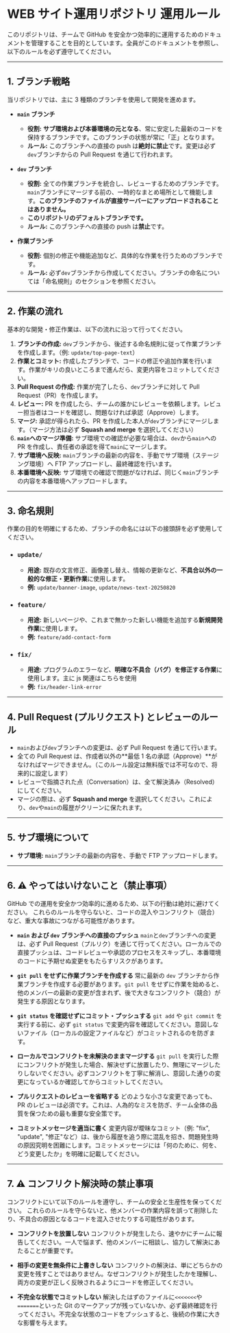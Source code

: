 # WEB サイト運用リポジトリ 運用ルール

このリポジトリは、チームで GitHub を安全かつ効率的に運用するためのドキュメントを管理することを目的としています。全員がこのドキュメントを参照し、以下のルールを必ず遵守してください。

---

## 1. ブランチ戦略

当リポジトリでは、主に 3 種類のブランチを使用して開発を進めます。

- **`main` ブランチ**

  - **役割:** **サブ環境および本番環境の元となる**、常に安定した最新のコードを保持するブランチです。このブランチの状態が常に「正」となります。
  - **ルール:** このブランチへの直接の push は**絶対に禁止**です。変更は必ず`dev`ブランチからの Pull Request を通じて行われます。

- **`dev` ブランチ**

  - **役割:** 全ての作業ブランチを統合し、レビューするためのブランチです。`main`ブランチにマージする前の、一時的なまとめ場所として機能します。**このブランチのファイルが直接サーバーにアップロードされることはありません。**
  - **このリポジトリのデフォルトブランチです。**
  - **ルール:** このブランチへの直接の push は**禁止**です。

- **作業ブランチ**
  - **役割:** 個別の修正や機能追加など、具体的な作業を行うためのブランチです。
  - **ルール:** 必ず`dev`ブランチから作成してください。ブランチの命名については「命名規則」のセクションを参照ください。

---

## 2. 作業の流れ

基本的な開発・修正作業は、以下の流れに沿って行ってください。

1.  **ブランチの作成:** `dev`ブランチから、後述する命名規則に従って作業ブランチを作成します。（例: `update/top-page-text`）
2.  **作業とコミット:** 作成したブランチで、コードの修正や追加作業を行います。作業がキリの良いところまで進んだら、変更内容をコミットしてください。
3.  **Pull Request の作成:** 作業が完了したら、`dev`ブランチに対して Pull Request（PR）を作成します。
4.  **レビュー:** PR を作成したら、チームの誰かにレビューを依頼します。レビュー担当者はコードを確認し、問題なければ承認（Approve）します。
5.  **マージ:** 承認が得られたら、PR を作成した本人が`dev`ブランチにマージします。（マージ方法は必ず **Squash and merge** を選択してください）
6.  **`main`へのマージ準備:** サブ環境での確認が必要な場合は、`dev`から`main`への PR を作成し、責任者の承認を得て`main`にマージします。
7.  **サブ環境へ反映:** `main`ブランチの最新の内容を、手動でサブ環境（ステージング環境）へ FTP アップロードし、最終確認を行います。
8.  **本番環境へ反映:** サブ環境での確認で問題がなければ、同じく`main`ブランチの内容を本番環境へアップロードします。

---

## 3. 命名規則

作業の目的を明確にするため、ブランチの命名には以下の接頭辞を必ず使用してください。

- ### `update/`

  - **用途:** 既存の文言修正、画像差し替え、情報の更新など、**不具合以外の一般的な修正・更新作業**に使用します。
  - **例:** `update/banner-image`, `update/news-text-20250820`

- ### `feature/`

  - **用途:** 新しいページや、これまで無かった新しい機能を追加する**新規開発作業**に使用します。
  - **例:** `feature/add-contact-form`

- ### `fix/`
  - **用途:** プログラムのエラーなど、**明確な不具合（バグ）を修正する作業**に使用します。主に js 関連はこちらを使用
  - **例:** `fix/header-link-error`

---

## 4. Pull Request (プルリクエスト) とレビューのルール

- `main`および`dev`ブランチへの変更は、必ず Pull Request を通じて行います。
- 全ての Pull Request は、作成者以外の**最低 1 名の承認（Approve）**がなければマージできません。（このルール設定は無料版では不可なので、将来的に設定します）
- レビューで指摘された点（Conversation）は、全て解決済み（Resolved）にしてください。
- マージの際は、必ず **Squash and merge** を選択してください。これにより、`dev`や`main`の履歴がクリーンに保たれます。

---

## 5. サブ環境について

- **サブ環境:** `main`ブランチの最新の内容を、手動で FTP アップロードします。

---

## 6. ⚠️ やってはいけないこと（禁止事項）

GitHub での運用を安全かつ効率的に進めるため、以下の行動は絶対に避けてください。
これらのルールを守らないと、コードの混入やコンフリクト（競合）など、重大な事故につながる可能性があります。

- **`main` および `dev` ブランチへの直接のプッシュ**
  `main`と`dev`ブランチへの変更は、必ず Pull Request（プルリク）を通じて行ってください。ローカルでの直接プッシュは、コードレビューや承認のプロセスをスキップし、本番環境のコードに予期せぬ変更をもたらすリスクがあります。

- **`git pull` をせずに作業ブランチを作成する**
  常に最新の `dev` ブランチから作業ブランチを作成する必要があります。`git pull` をせずに作業を始めると、他のメンバーの最新の変更が含まれず、後で大きなコンフリクト（競合）が発生する原因となります。

- **`git status` を確認せずにコミット・プッシュする**
  `git add` や `git commit` を実行する前に、必ず `git status` で変更内容を確認してください。意図しないファイル（ローカルの設定ファイルなど）がコミットされるのを防ぎます。

- **ローカルでコンフリクトを未解決のままマージする**
  `git pull` を実行した際にコンフリクトが発生した場合、解決せずに放置したり、無理にマージしたりしないでください。必ずコンフリクトを丁寧に解消し、意図した通りの変更になっているか確認してからコミットしてください。

- **プルリクエストのレビューを省略する**
  どのような小さな変更であっても、PR のレビューは必須です。これは、人為的なミスを防ぎ、チーム全体の品質を保つための最も重要な安全策です。

- **コミットメッセージを適当に書く**
  変更内容が曖昧なコミット（例: "fix", "update", "修正"など）は、後から履歴を追う際に混乱を招き、問題発生時の原因究明を困難にします。コミットメッセージには「何のために、何を、どう変更したか」を明確に記載してください。

---

## 7. ⚠️ コンフリクト解決時の禁止事項

コンフリクトにいて以下のルールを遵守し、チームの安全と生産性を保ってください。
これらのルールを守らないと、他メンバーの作業内容を誤って削除したり、不具合の原因となるコードを混入させたりする可能性があります。

- **コンフリクトを放置しない**
  コンフリクトが発生したら、速やかにチームに報告してください。一人で悩まず、他のメンバーに相談し、協力して解決にあたることが重要です。

- **相手の変更を無条件に上書きしない**
  コンフリクトの解決は、単にどちらかの変更を残すことではありません。なぜコンフリクトが発生したかを理解し、両方の変更が正しく反映されるようにコードを修正してください。

- **不完全な状態でコミットしない**
  解決したはずのファイルに`<<<<<<<`や`=======`といった Git のマークアップが残っていないか、必ず最終確認を行ってください。不完全な状態のコードをプッシュすると、後続の作業に大きな影響を与えます。
